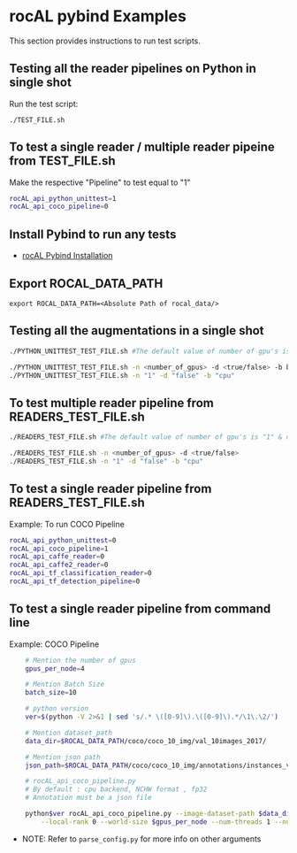 # rocAL pybind Examples

This section provides instructions to run test scripts.

## Testing all the reader pipelines on Python in single shot

Run the test script:

`./TEST_FILE.sh`

## To test a single reader / multiple reader pipeine from TEST_FILE.sh

Make the respective "Pipeline" to test equal to "1"

```bash
rocAL_api_python_unittest=1
rocAL_api_coco_pipeline=0
```

## Install Pybind to run any tests

- [rocAL Pybind Installation](https://github.com/ROCm/MIVisionX/tree/master/README.md)

## Export ROCAL_DATA_PATH

`export ROCAL_DATA_PATH=<Absolute Path of rocal_data/>`

## Testing all the augmentations in a single shot

```bash
./PYTHON_UNITTEST_TEST_FILE.sh #The default value of number of gpu's is "1" & display is "ON" by default

./PYTHON_UNITTEST_TEST_FILE.sh -n <number_of_gpus> -d <true/false> -b backend<cpu/gpu> -p print_tensor<true/false>
./PYTHON_UNITTEST_TEST_FILE.sh -n "1" -d "false" -b "cpu"
```

## To test multiple reader pipeline from READERS_TEST_FILE.sh

```bash
./READERS_TEST_FILE.sh #The default value of number of gpu's is "1" & display is "ON" by default

./READERS_TEST_FILE.sh -n <number_of_gpus> -d <true/false>
./READERS_TEST_FILE.sh -n "1" -d "false" -b "cpu"
```

## To test a single reader pipeline from READERS_TEST_FILE.sh

Example: To run COCO Pipeline

```bash
rocAL_api_python_unittest=0
rocAL_api_coco_pipeline=1
rocAL_api_caffe_reader=0
rocAL_api_caffe2_reader=0
rocAL_api_tf_classification_reader=0
rocAL_api_tf_detection_pipeline=0
```

## To test a single reader pipeline from command line

Example: COCO Pipeline

```bash
    # Mention the number of gpus
    gpus_per_node=4

    # Mention Batch Size
    batch_size=10

    # python version
    ver=$(python -V 2>&1 | sed 's/.* \([0-9]\).\([0-9]\).*/\1\.\2/')

    # Mention dataset_path
    data_dir=$ROCAL_DATA_PATH/coco/coco_10_img/val_10images_2017/

    # Mention json path
    json_path=$ROCAL_DATA_PATH/coco/coco_10_img/annotations/instances_val2017.json
```

```bash
    # rocAL_api_coco_pipeline.py
    # By default : cpu backend, NCHW format , fp32
    # Annotation must be a json file

    python$ver rocAL_api_coco_pipeline.py --image-dataset-path $data_dir --json-path $json_path --batch-size $batch_size --display --rocal-gpu --NHWC \
        --local-rank 0 --world-size $gpus_per_node --num-threads 1 --num-epochs 1 2>&1 | tee -a run.log.rocAL_api_coco_pipeline.txt
```

- NOTE: Refer to `parse_config.py` for more info on other arguments
